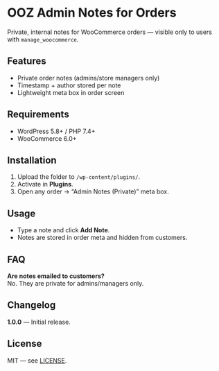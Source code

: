 # OOZ Admin Notes for Orders

Private, internal notes for WooCommerce orders — visible only to users with `manage_woocommerce`.

## Features
- Private order notes (admins/store managers only)
- Timestamp + author stored per note
- Lightweight meta box in order screen

## Requirements
- WordPress 5.8+ / PHP 7.4+
- WooCommerce 6.0+

## Installation
1. Upload the folder to `/wp-content/plugins/`.
2. Activate in **Plugins**.
3. Open any order → “Admin Notes (Private)” meta box.

## Usage
- Type a note and click **Add Note**.  
- Notes are stored in order meta and hidden from customers.

## FAQ
**Are notes emailed to customers?**  
No. They are private for admins/managers only.

## Changelog
**1.0.0** — Initial release.

## License
MIT — see [LICENSE](./LICENSE).

